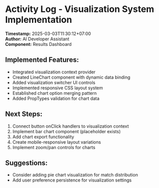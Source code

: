 # Activity Log - Visualization System Implementation

**Timestamp:** 2025-03-03T11:30:12+07:00  
**Author:** AI Developer Assistant  
**Component:** Results Dashboard

## Implemented Features:
- Integrated visualization context provider
- Created LineChart component with dynamic data binding
- Added visualization switcher UI controls
- Implemented responsive CSS layout system
- Established chart option merging pattern
- Added PropTypes validation for chart data

## Next Steps:
1. Connect button onClick handlers to visualization context
2. Implement bar chart component (placeholder exists)
3. Add chart export functionality
4. Create mobile-responsive layout variations
5. Implement zoom/pan controls for charts

## Suggestions:
- Consider adding pie chart visualization for match distribution
- Add user preference persistence for visualization settings
